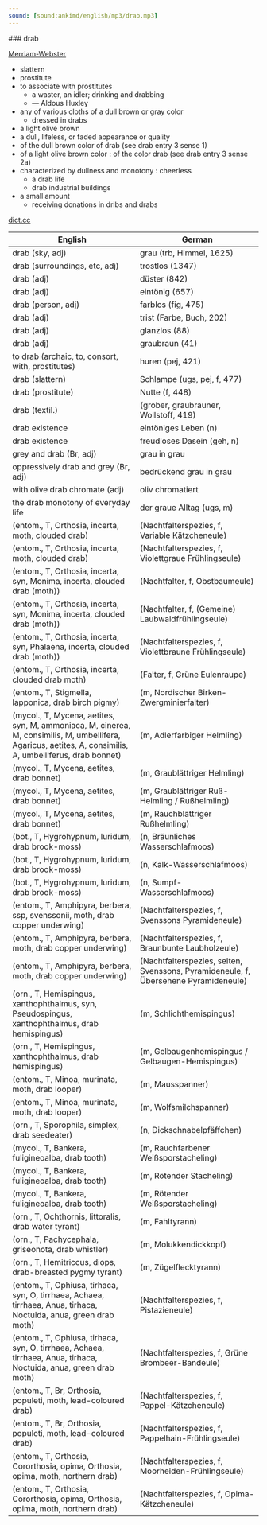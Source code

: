 ```yaml
---
sound: [sound:ankimd/english/mp3/drab.mp3]
---
```


\### drab

[Merriam-Webster](https://www.merriam-webster.com/dictionary/drab)

- slattern
- prostitute
- to associate with prostitutes
    - a waster, an idler; drinking and drabbing
    - — Aldous Huxley
- any of various cloths of a dull brown or gray color
    - dressed in drabs
- a light olive brown
- a dull, lifeless, or faded appearance or quality
- of the dull brown color of drab (see drab entry 3 sense 1)
- of a light olive brown color : of the color drab (see drab entry 3 sense 2a)
- characterized by dullness and monotony : cheerless
    - a drab life
    - drab industrial buildings
- a small amount
    - receiving donations in dribs and drabs

[dict.cc](https://www.dict.cc/drab)

| English        | German       |
| -------------- | ------------ |
| drab (sky, adj) | grau (trb, Himmel, 1625) |
| drab (surroundings, etc, adj) | trostlos (1347) |
| drab (adj) | düster (842) |
| drab (adj) | eintönig (657) |
| drab (person, adj) | farblos (fig, 475) |
| drab (adj) | trist (Farbe, Buch, 202) |
| drab (adj) | glanzlos (88) |
| drab (adj) | graubraun (41) |
| to drab (archaic, to, consort, with, prostitutes) | huren (pej, 421) |
| drab (slattern) | Schlampe (ugs, pej, f, 477) |
| drab (prostitute) | Nutte (f, 448) |
| drab (textil.) |  (grober, graubrauner, Wollstoff, 419) |
| drab existence | eintöniges Leben (n) |
| drab existence | freudloses Dasein (geh, n) |
| grey and drab (Br, adj) | grau in grau |
| oppressively drab and grey (Br, adj) | bedrückend grau in grau |
| with olive drab chromate (adj) | oliv chromatiert |
| the drab monotony of everyday life | der graue Alltag (ugs, m) |
|  (entom., T, Orthosia, incerta, moth, clouded drab) |  (Nachtfalterspezies, f, Variable Kätzcheneule) |
|  (entom., T, Orthosia, incerta, moth, clouded drab) |  (Nachtfalterspezies, f, Violettgraue Frühlingseule) |
|  (entom., T, Orthosia, incerta, syn, Monima, incerta, clouded drab (moth)) |  (Nachtfalter, f, Obstbaumeule) |
|  (entom., T, Orthosia, incerta, syn, Monima, incerta, clouded drab (moth)) |  (Nachtfalter, f, (Gemeine) Laubwaldfrühlingseule) |
|  (entom., T, Orthosia, incerta, syn, Phalaena, incerta, clouded drab (moth)) |  (Nachtfalterspezies, f, Violettbraune Frühlingseule) |
|  (entom., T, Orthosia, incerta, clouded drab moth) |  (Falter, f, Grüne Eulenraupe) |
|  (entom., T, Stigmella, lapponica, drab birch pigmy) |  (m, Nordischer Birken-Zwergminierfalter) |
|  (mycol., T, Mycena, aetites, syn, M, ammoniaca, M, cinerea, M, consimilis, M, umbellifera, Agaricus, aetites, A, consimilis, A, umbelliferus, drab bonnet) |  (m, Adlerfarbiger Helmling) |
|  (mycol., T, Mycena, aetites, drab bonnet) |  (m, Graublättriger Helmling) |
|  (mycol., T, Mycena, aetites, drab bonnet) |  (m, Graublättriger Ruß-Helmling / Rußhelmling) |
|  (mycol., T, Mycena, aetites, drab bonnet) |  (m, Rauchblättriger Rußhelmling) |
|  (bot., T, Hygrohypnum, luridum, drab brook-moss) |  (n, Bräunliches Wasserschlafmoos) |
|  (bot., T, Hygrohypnum, luridum, drab brook-moss) |  (n, Kalk-Wasserschlafmoos) |
|  (bot., T, Hygrohypnum, luridum, drab brook-moss) |  (n, Sumpf-Wasserschlafmoos) |
|  (entom., T, Amphipyra, berbera, ssp, svenssonii, moth, drab copper underwing) |  (Nachtfalterspezies, f, Svenssons Pyramideneule) |
|  (entom., T, Amphipyra, berbera, moth, drab copper underwing) |  (Nachtfalterspezies, f, Braunbunte Laubholzeule) |
|  (entom., T, Amphipyra, berbera, moth, drab copper underwing) |  (Nachtfalterspezies, selten, Svenssons, Pyramideneule, f, Übersehene Pyramideneule) |
|  (orn., T, Hemispingus, xanthophthalmus, syn, Pseudospingus, xanthophthalmus, drab hemispingus) |  (m, Schlichthemispingus) |
|  (orn., T, Hemispingus, xanthophthalmus, drab hemispingus) |  (m, Gelbaugenhemispingus / Gelbaugen-Hemispingus) |
|  (entom., T, Minoa, murinata, moth, drab looper) |  (m, Mausspanner) |
|  (entom., T, Minoa, murinata, moth, drab looper) |  (m, Wolfsmilchspanner) |
|  (orn., T, Sporophila, simplex, drab seedeater) |  (n, Dickschnabelpfäffchen) |
|  (mycol., T, Bankera, fuligineoalba, drab tooth) |  (m, Rauchfarbener Weißsporstacheling) |
|  (mycol., T, Bankera, fuligineoalba, drab tooth) |  (m, Rötender Stacheling) |
|  (mycol., T, Bankera, fuligineoalba, drab tooth) |  (m, Rötender Weißsporstacheling) |
|  (orn., T, Ochthornis, littoralis, drab water tyrant) |  (m, Fahltyrann) |
|  (orn., T, Pachycephala, griseonota, drab whistler) |  (m, Molukkendickkopf) |
|  (orn., T, Hemitriccus, diops, drab-breasted pygmy tyrant) |  (m, Zügelflecktyrann) |
|  (entom., T, Ophiusa, tirhaca, syn, O, tirrhaea, Achaea, tirrhaea, Anua, tirhaca, Noctuida, anua, green drab moth) |  (Nachtfalterspezies, f, Pistazieneule) |
|  (entom., T, Ophiusa, tirhaca, syn, O, tirrhaea, Achaea, tirrhaea, Anua, tirhaca, Noctuida, anua, green drab moth) |  (Nachtfalterspezies, f, Grüne Brombeer-Bandeule) |
|  (entom., T, Br, Orthosia, populeti, moth, lead-coloured drab) |  (Nachtfalterspezies, f, Pappel-Kätzcheneule) |
|  (entom., T, Br, Orthosia, populeti, moth, lead-coloured drab) |  (Nachtfalterspezies, f, Pappelhain-Frühlingseule) |
|  (entom., T, Orthosia, Cororthosia, opima, Orthosia, opima, moth, northern drab) |  (Nachtfalterspezies, f, Moorheiden-Frühlingseule) |
|  (entom., T, Orthosia, Cororthosia, opima, Orthosia, opima, moth, northern drab) |  (Nachtfalterspezies, f, Opima-Kätzcheneule) |
